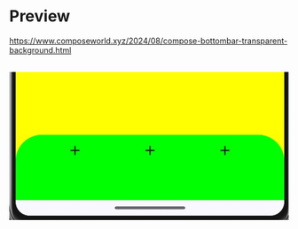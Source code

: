 # Preview
https://www.composeworld.xyz/2024/08/compose-bottombar-transparent-background.html
<br/><br/>

![preview](preview.jpg)